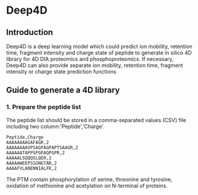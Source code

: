 # Deep4D
## Introduction
Deep4D is a deep learning model which could predict ion mobility, retention time, fragment intensity and charge state of peptide to generate in silico 4D library for 4D DIA proteomics and phosphoproteomics.
If necessary, Deep4D can also provide separate ion mobility, retention time, fragment intensity or charge state prediction functions
## Guide to generate a 4D library 
### 1. Prepare the peptide list
The peptide list should be stored in a comma-separated values (CSV) file including two column:'Peptide','Charge'. 
```
Peptide,Charge
AAAAAAAAGAFAGR,2
AAAAAAAAVPSAGPAGPAPTSAAGR,2
AAAAAATAPPSPGPAQPGPR,2
AAAAALSQQQSLQER,2
AAAAAWEEPSSGNGTAR,2
AAAAFVLANENNIALFK,2
```
The PTM contain phosphorylation of serine, threonine and tyrosine, oxidation of methionine and acetylation on N-terminal of proteins.
